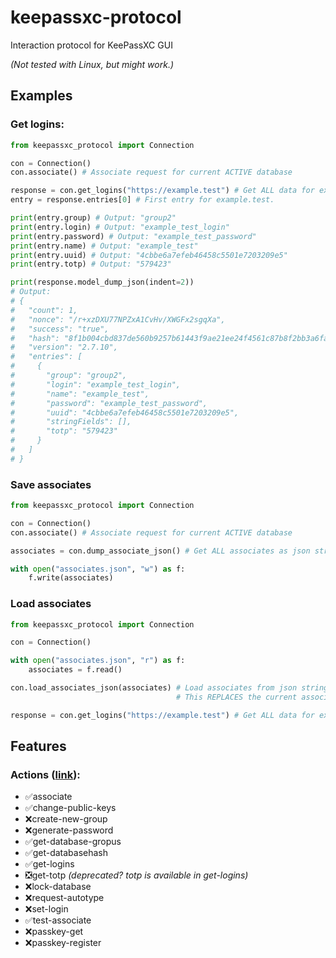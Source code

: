 # keepassxc-protocol
Interaction protocol for KeePassXC GUI

*(Not tested with Linux, but might work.)*



## Examples

### Get logins:
```python
from keepassxc_protocol import Connection

con = Connection()
con.associate() # Associate request for current ACTIVE database

response = con.get_logins("https://example.test") # Get ALL data for example.test. CAN be specified without http\https.
entry = response.entries[0] # First entry for example.test.

print(entry.group) # Output: "group2"
print(entry.login) # Output: "example_test_login"
print(entry.password) # Output: "example_test_password"
print(entry.name) # Output: "example_test"
print(entry.uuid) # Output: "4cbbe6a7efeb46458c5501e7203209e5"
print(entry.totp) # Output: "579423"

print(response.model_dump_json(indent=2))
# Output:
# {
#   "count": 1,
#   "nonce": "/r+xzDXU77NPZxA1CvHv/XWGFx2sgqXa",
#   "success": "true",
#   "hash": "8f1b004cbd837de560b9257b61443f9ae21ee24f4561c87b8f2bb3a6fa7627e0",
#   "version": "2.7.10",
#   "entries": [
#     {
#       "group": "group2",
#       "login": "example_test_login",
#       "name": "example_test",
#       "password": "example_test_password",
#       "uuid": "4cbbe6a7efeb46458c5501e7203209e5",
#       "stringFields": [],
#       "totp": "579423"
#     }
#   ]
# }
```

### Save associates
```python
from keepassxc_protocol import Connection

con = Connection()
con.associate() # Associate request for current ACTIVE database

associates = con.dump_associate_json() # Get ALL associates as json string

with open("associates.json", "w") as f:
    f.write(associates)
```

### Load associates
```python
from keepassxc_protocol import Connection

con = Connection()

with open("associates.json", "r") as f:
    associates = f.read()

con.load_associates_json(associates) # Load associates from json string.
                                     # This REPLACES the current associates if they exist.

response = con.get_logins("https://example.test") # Get ALL data for example.test.
```




## Features

### Actions ([link](https://github.com/keepassxreboot/keepassxc-browser/blob/develop/keepassxc-protocol.md)):
* ✅associate
* ✅change-public-keys
* ❌create-new-group
* ❌generate-password
* ✅get-database-gropus
* ✅get-databasehash
* ✅get-logins
* ❎get-totp *(deprecated? totp is available in get-logins)*
* ❌lock-database
* ❌request-autotype
* ❌set-login
* ✅test-associate
* ❌passkey-get
* ❌passkey-register